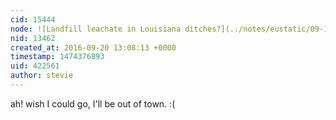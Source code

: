 ```yaml
---
cid: 15444
node: ![Landfill leachate in Louisiana ditches?](../notes/eustatic/09-19-2016/landfill-leachate-in-louisiana-ditches)
nid: 13462
created_at: 2016-09-20 13:08:13 +0000
timestamp: 1474376893
uid: 422561
author: stevie
---
```


ah! wish I could go, I'll be out of town. :( 